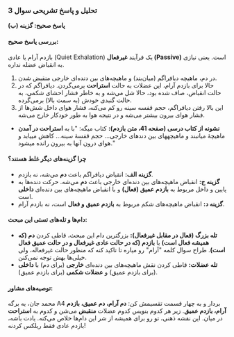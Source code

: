 ### **تحلیل و پاسخ تشریحی سوال 3**

**پاسخ صحیح: گزینه (ب)**

#### **بررسی پاسخ صحیح:**
بازدم آرام یا عادی (Quiet Exhalation) یک فرآیند **غیرفعال (Passive)** است. یعنی نیازی به انقباض عضله نداره.
1.  در دم، ماهیچه دیافراگم (میان‌بند) و ماهیچه‌های بین دنده‌ای خارجی منقبض شدن.
2.  حالا برای بازدم آرام، این عضلات به حالت **استراحت** برمی‌گردن. دیافراگم که در حالت انقباض، صاف شده بود، حالا شل می‌شه و به خاطر فشار احشای شکمی، به حالت گنبدی خودش (به سمت بالا) برمی‌گرده.
3.  این بالا رفتن دیافراگم، حجم قفسه سینه رو کم می‌کنه، فشار هوای داخل شش‌ها از فشار هوای بیرون بیشتر می‌شه و در نتیجه هوا به طور خودکار خارج می‌شه.

*   **نشونه از کتاب درسی (صفحه 41، متن بازدم):** کتاب میگه: "با به **استراحت در آمدن** ماهیچۀ میانبند و ماهیچههای بین دندهای خارجی... حجم قفسۀ سینه... کاهش مییابد و هوای درون آنها به بیرون رانده میشود."

#### **چرا گزینه‌های دیگر غلط هستند؟**
*   **گزینه الف:** انقباض دیافراگم باعث **دم** می‌شه، نه بازدم.
*   **گزینه ج:** انقباض ماهیچه‌های بین دنده‌ای خارجی باعث **دم** می‌شه. حرکت دنده‌ها به پایین و داخل مربوط به **بازدم عمیق (فعال)** و با انقباض ماهیچه‌های بین دنده‌ای **داخلی** است.
*   **گزینه د:** انقباض ماهیچه‌های شکم مربوط به **بازدم عمیق و فعال** است، نه بازدم آرام.

#### **دام‌ها و تله‌های تستی این مبحث:**
*   **تله بزرگ (فعال در مقابل غیرفعال):** بزرگترین دام این مبحث، قاطی کردن **دم (که همیشه فعال است)** با **بازدم (که در حالت عادی غیرفعال و در حالت عمیق فعال است)**. طراح سوال کلمه "آرام" رو میاره تا تاکید کنه که منظور حالت غیرفعاله، ولی خیلی‌ها بهش توجه نمی‌کنن.
*   **تله عضلات:** قاطی کردن نقش ماهیچه‌های بین دنده‌ای **خارجی** (برای دم) با **داخلی** (برای بازدم عمیق) و **عضلات شکمی** (برای بازدم عمیق).

#### **توصیه‌های مشاور:**
محمد جان، یه برگه A4 بردار و به چهار قسمت تقسیمش کن: **دم آرام، دم عمیق، بازدم آرام، بازدم عمیق**. زیر هر کدوم بنویس کدوم عضلات **منقبض** می‌شن و کدوم به **استراحت** در میان. این نقشه ذهنی، تو رو برای همیشه از شر این دام‌ها خلاص می‌کنه. یادت باشه، بازدم عادی فقط ریلکس کردنه!